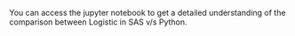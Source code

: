 You can access the jupyter notebook to get a detailed understanding of the comparison between Logistic in SAS v/s Python. 
